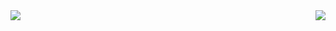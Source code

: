 
<img align = 'left' src = 'https://github-stats-aph2-fix3ehkm6-12ya.vercel.app/api?username=12ya&show=reviews,discussions_started,discussions_answered,prs_merged,prs_merged_percentage&show_icons=true&theme=onedark'/>

<img align = 'right' src = 'https://github-readme-stats.vercel.app/api/top-langs/?username=12ya&layout=compact&show_icons=true&theme=onedark'/>

